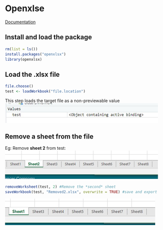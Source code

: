 # Openxlse

[Documentation](https://www.rdocumentation.org/packages/openxlsx/versions/4.2.4/topics/removeWorksheet)

## Install and load the package

```r
rm(list = ls())
install.packages("openxlsx")
library(openxlsx)
```

## Load the .xlsx file

```r
file.choose()
test <- loadWorkbook("file.location")
```

This step loads the target file as a non-previewable value
![alt text](https://github.com/liuchen37/Pics/blob/main/Test_as_value.jpg?raw=true)

## Remove a sheet from the file

Eg: Remove **sheet 2** from test:
![alt text](https://github.com/liuchen37/Pics/blob/main/Before_removal.jpg?raw=true)

```r
removeWorksheet(test, 2) #Remove the *second* sheet
saveWorkbook(test, "Removed2.xlsx", overwrite = TRUE) #save and export to a file
```
![alt text](https://github.com/liuchen37/Pics/blob/main/After_removal.jpg?raw=true)
